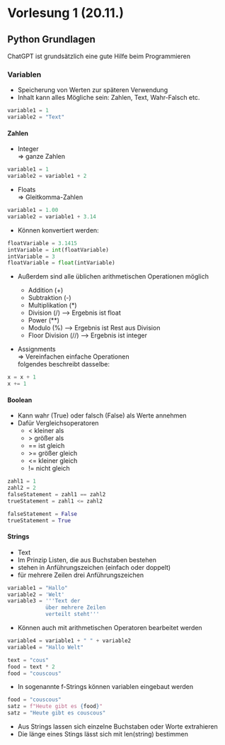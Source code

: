 # Vorlesung 1 (20.11.)


## Python Grundlagen
ChatGPT ist grundsätzlich eine gute Hilfe beim Programmieren


### Variablen
- Speicherung von Werten zur späteren Verwendung
- Inhalt kann alles Mögliche sein: Zahlen, Text, Wahr-Falsch etc.
```python
variable1 = 1
variable2 = "Text"
```


#### Zahlen
- Integer  
=> ganze Zahlen
```python
variable1 = 1
variable2 = variable1 + 2
```

- Floats  
=> Gleitkomma-Zahlen
```python
variable1 = 1.00
variable2 = variable1 + 3.14
```

- Können konvertiert werden:
```python
floatVariable = 3.1415
intVariable = int(floatVariable)
intVariable = 3
floatVariable = float(intVariable)
```

- Außerdem sind alle üblichen arithmetischen Operationen möglich
  - Addition (+)
  - Subtraktion (-)
  - Multiplikatíon (*)
  - Division (/) --> Ergebnis ist float
  - Power (**)
  - Modulo (%) --> Ergebnis ist Rest aus Division
  - Floor Division (//) --> Ergebnis ist integer
  

- Assignments  
=> Vereinfachen einfache Operationen  
folgendes beschreibt dasselbe:
```python
x = x + 1
x += 1
```


#### Boolean
- Kann wahr (True) oder falsch (False) als Werte annehmen
- Dafür Vergleichsoperatoren
  - < kleiner als
  - \> größer als
  - == ist gleich
  - \>= größer gleich
  - <= kleiner gleich
  - != nicht gleich
```python
zahl1 = 1
zahl2 = 2
falseStatement = zahl1 == zahl2
trueStatement = zahl1 <= zahl2

falseStatement = False
trueStatement = True
```


#### Strings
- Text
- Im Prinzip Listen, die aus Buchstaben bestehen
- stehen in Anführungszeichen (einfach oder doppelt)
- für mehrere Zeilen drei Anführungszeichen
```python
variable1 = "Hallo"
variable2 = 'Welt'
variable3 = '''Text der 
            über mehrere Zeilen
            verteilt steht'''
```

- Können auch mit arithmetischen Operatoren bearbeitet werden
```python
variable4 = variable1 + " " + variable2
variable4 = "Hallo Welt"
```

```python
text = "cous"
food = text * 2
food = "couscous"
```

- In sogenannte f-Strings können variablen eingebaut werden
```python
food = "couscous"
satz = f"Heute gibt es {food}"
satz = "Heute gibt es couscous"
```

- Aus Strings lassen sich einzelne Buchstaben oder Worte extrahieren
- Die länge eines Stings lässt sich mit len(string) bestimmen